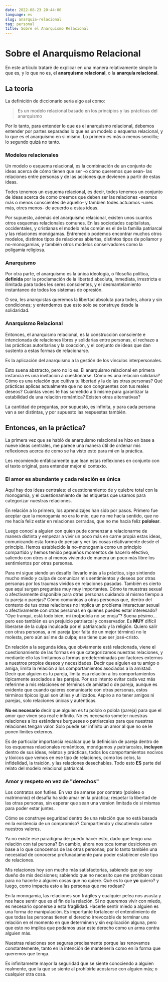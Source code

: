 ```yaml
---
date: 2022-08-23 20:44:00
language: es
slug: anarquia-relacional
tag: personal
title: Sobre el Anarquismo Relacional
---
```


# Sobre el Anarquismo Relacional

En este artículo trataré de explicar en una manera relativamente
simple lo que es, y lo que no es, el **anarquismo relacional**, o la
**anarquía relacional**.


## La teoría

La definición de diccionario sería algo así como:

> Es un modelo relacional basado en los principios y las prácticas del
  anarquismo

Por lo tanto, para entender lo que es el anarquismo relacional, debemos entender
por partes separadas lo que es un modelo o esquema relacional, y lo que es el
anarquismo en si mismo. Lo primero es más o menos sencillo; lo segundo quizá no
tanto.

### Modelos relacionales

Un modelo o esquema relacional, es la combinación de un conjunto de ideas acerca
de cómo tienen que ser -o cómo queremos que sean- las relaciones entre personas
y de las acciones que devienen a partir de estas ideas.

Todes tenemos un esquema relacional, es decir, todes tenemos un conjunto de
ideas acerca de como creemos que deben ser las relaciones -seamos más o menos
conscientes de aquello- y también todes actuamos -unes más, otres menos- de
acuerdo a estas ideas.


Por supuesto, además del anarquismo relacional, existen unos cuantos otros
esquemas relacionales comunes. En las sociedades capitalistas, occidentales, y
cristianas el modelo más común es el de la familia patriarcal y las relaciones
monógamas. Entremedio podemos encontrar muchos otros modelos, distintos tipos
de relaciones abiertas, distintos tipos de poliamor y no-monogamias, y también
otros modelos conservadores como la poligamia religiosa.


### Anarquismo

Por otra parte, el anarquismo es la única ideología, o filosofía política,
**definida** por la proclamación de la libertad absoluta, inmediata, irrestricta
e ilimitada para todes les seres conscientes, y el desmantelamiento instantaneo
de todos los sistemas de opresión.

O sea, les anarquistas queremos la libertad absoluta para todes, ahora y sin
condiciones; y entendemos que esto solo se construye desde la solidaridad.

### Anarquismo Relacional

Entonces, el anarquismo relacional, es la construcción consciente e intencionada
de relaciones libres y solidarias entre personas, el rechazo a las prácticas
autoritarias y la coacción, y el conjunto de ideas que dan sustento a estas
formas de relacionarse.

Es la aplicación del anarquismo a la gestión de los vínculos interpersonales.

Esto suena abstracto, pero no lo es. El anarquismo relacional en primera
instancia es una invitación a cuestionarse. Cómo es una relación solidaria?
Cómo es una relación que cultiva tu libertad y la de las otras personas? Qué
prácticas aplicas actualmente que no son congruentes con tus reales deseos?
Cuántas veces te has sometido a ti misme para garantizar la estabilidad de una
relación romántica? Existen otras alternativas?

La cantidad de preguntas, por supuesto, es infinita, y para cada persona van a
ser distintas, y por supuesto las respuestas también.


## Entonces, en la práctica?

La primera vez que se habló de anarquismo relacional se hizo en base a nueve
ideas centrales, me parece una manera útil de ordenar mis reflexiones acerca
de como se ha visto esto para mi en la práctica.

Les recomiendo enfáticamente que lean estas reflexiones en conjunto con el
texto original, para entender mejor el contexto.

### El amor es abundante y cada relación es única

Aquí hay dos ideas centrales: el cuestionamiento de y quiebre total con la
monogamia, y el cuestionamiento de las etiquetas que usamos para categorizar
nuestras relaciones.

En relación a lo primero, los aprendizajes han sido por pasos. Primero fue
aceptar que la monogamia no era lo mio, que no me hacía sentido, que no me hacía
feliz estár en relaciones cerradas, que no me hacía feliz **pololear**.

Luego conocí a alguien con quien pude comenzar a relacionarme de manera distinta
y empezar a vivir un poco más en carne propia estas ideas, comunicando esta
forma de pensar y ver las cosas relativamente desde el principio. Hemos
establecido la no-monogamia como un principio compartido y hemos tenido pequeños
momentos de hacerlo efectivo, saliendo con otres o al menos viviendo de manera
un poco más libre los sentimientos por otras personas.

Para mi sigue siendo un desafío llevarlo más a la práctica, sigo sintiendo
mucho miedo y culpa de comunicar mis sentimientos y deseos por otras personas
por los traumas vividos en relaciones pasadas. También es cierto que aquí surgen
preguntas muy muy importantes. Cómo te muestras sexual o afectivamente
disponible para otras personas cuidando al mismo tiempo a tu pareja o parejas?
Cómo comunicas a otras personas que, dentro del contexto de tus otras relaciones
no implica un problema interactuar sexual o afectivamente con otras personas
en quienes puedes estar interesado? "Oye tranqui, está todo bien, mi (no)polola
no se enoja"? Suena pésimo... pero eso también es un prejuicio patriarcal y
conservador. Es **MUY** difícil liberarse de la culpa inculcada por el
patriarcado y la religión. Quiero salir con otras personas, a mi pareja (por
falta de un mejor término) no le molesta, pero aún así me da culpa; ese tiene
que ser josé-cristo.

En relación a la segunda idea, que obviamente está relacionada, viene el
cuestionamiento de las formas en que categorizamos nuestras relaciones, y
mediante ello las limitamos a formas predeterminadas por factores externos a
nuestros propios deseos y necesidades. Decir que alguien es tu amigo o amiga,
limita la relación a los comportamientos asociados a la amistad. Decir que
alguien es tu pareja, limita esa relación a los comportamientos tipicamente
asociados a las parejas. Por eso intento evitar cada vez más referirme a mis
relaciones en términos de amistad o de pareja, aunque es evidente que cuando
quieres comunicarte con otras personas, estos términos típicos igual son útiles
y utilizados. Aspiro a no tener amigos ni parejas, solo relaciones únicas y
auténticas.

**No es necesario** decir que alguien es tu pololo o polola (pareja) para que el
amor que viven sea real e infinito. No es necesario someter nuestras relaciones
a los estándares burgueses o patriarcales para que nuestras relaciones tengan
valor. Solo puede ser infinito un amor al que no se le ponen límites externos.

Es de particular importancia recalcar que la definición de pareja dentro de
los esquemas relacionales románticos, monógamos y patriarcales, **incluyen**
dentro de sus ideas, relatos y prácticas, todos los comportamientos nocivos
y tóxicos que vemos en ese tipo de relaciones, como los celos, la infidelidad,
la traición, y las relaciones desechables. Todo esto **ES** parte del relato del
modelo relacional patriarcal.


### Amor y respeto en vez de "derechos"

Los contratos son futiles. En vez de amarse por contrato (pololeo o matrimonio)
el desafía ha sido amar en la práctica; respetar la libertad de las otras
personas, sin esperar que sean una version limitada de si mismas para poder
estar juntes.

Cómo se construye seguridad dentro de una relación que no está basada en la
existencia de un compromiso? Compartiendo y discutiendo sobre nuestros valores.

Ya no existe ese paradigma de: puedo hacer esto, dado que tengo una relación
con tal persona? En cambio, ahora nos toca tomar desiciones en base a lo que
conocemos de las otras personas; por lo tanto también una necesidad de conocerse
profunadamente para poder establecer este tipo de relaciones.

Mis relaciones hoy son mucho más satisfactorias, sabiendo que yo soy dueño de
mis decisiones; sabiendo que no necesito que me prohiban cosas para no hacerle
a alguien cosas que no quiere. Qué es lo que **yo** quiero? y luego, como
impacta esto a las personas que me rodean?

En la monogamia, las relaciones son frágiles y cualquier pelea nos asusta y
nos hace sentir que es el fin de la relación. Si no queremos vivir con miedo,
es necesario oponerse a esta fragilidad. Hacerle sentir miedo a alguien es una
forma de manipulación. Es importante fortalecer el entendimiento de que todas
las personas tienen el derecho irrevocable de terminar una relación en el
momento en que determinen y sin explicación alguna, pero que esto no implica que
podamos usar este derecho como un arma contra alguien más.

Nuestras relaciones son seguras precisamente porque las renovamos
constantemente, tanto en la intención de mantenerla como en la forma que
queremos que tenga.

Es infinitamente mayor la seguridad que se siente conociendo a alguien
realmente, que la que se siente al prohibirle acostarse con alguien más; o
cualquier otra cosa.

<!--

### Encuentra tus valores

Decide como quieres que te traten; no dejes que nadie te trate de otra manera,
no hagas reglas o excepciones, permitir que alguien te haga algo que no te gusta
no alimenta el amor hacia esa persona.

### El heteropatriarcado es feroz

No dejes que otros te digan como tienen que ser tus relaciones, cuánto, cómo o
con quién tienes que follar o amar. Considera la opción de expresar de manera
menos restringida tu afecto a tus amigos, amigas, personas del mismo sexo o de
otro. De manera consensuada por supuesto!

### Construye con amor para lo inesperado

Ser espontaneo todo el tiempo no funciona, conversa con tus relaciones como
pueden actuar en momentos de crisis o de desencuentro. Qué vas a hacer en ves de
pelear todo el tiempo?

### Falséalo hasta que salga

Todes llevamos años cargando las ideas y prácticas impuestas por el patriarcado,
quitártelas no va a ser fácil. No te castigues por cometer errores, pero
encuentras tus valores y prácticalos, que no quede todo en la idea.

### Es mejor confiar

Confía conchetumadre. Crea relaciones en las que puedas descansar, en las que
esté bien retraerse y tomar espacio, busca conversar lo más posible y pierde el
miedo. Atrévete a ser vulnerable, confía; sobretodo, rodeate de personas con las
que puedas hacer esto.

### Cambia a través de la comunicación

Conversa mucho y se explícite. No asumas nada, y si vas a asumir, asume lo
mejor. No extrapoles, no supongas, no hagas drama antes de tiempo. Debes
conversar no solo en momentos de crisis; esto es muy difícil para muches.

### Adecúa tus propios compromisos

El anarquismo relacional no se trata de no comprometerse, por el contrario, se
trata de hacer acuerdos auténticos. Parte de cero, y reevalua y recomunica lo
que quieres constantemente.

## En relación a otros modelos relacionales

- no dictado o desafiante de la norma social / hegemonica
- no hay inclinación mono, no-mono, poli
- relacionado a las parjeas abiertas, swiinger, poliamor y otras no monogamias
  consensuadas
- el foco no está en la exclusividad afectiva o sexual sinó en la crítica
  a la categorización normativa de las relaciones (desde la cultura de la
  autoridad)
- cómo y no con cuántos
- rechazo de la distinción formal entre distintos tipos de relaciones
- cada relación es única (sea sexo-afectiva o no)
- posibilidad de multiples relaciones sexo-afectivas
- esto no significa que deban ser iguales en ningún termino, de intensidad
  pasión, entrega, tiempo, etc

### Es lo mismo qué poliamor?

- no diferenciación de la relación romántica respecto de las de amistad
- no jerarquico
- no romántico

### En relación a la monogamia

- cada relaciǿn es distinta pero no sometidas a las expectativas de las
  categorías formales
- ar no es una no monogamia, no promueve ni restringe las práctivas
  sexoafectivas
- la no monogamia es una consecuencia del rechazo a la coacción o el derecho a
  veto

Es básicamente imposible dar una definición de libertad que satisfaga a todo el
mundo, pero creo que para la mayoría de las personas, está relacionado con la
capacidad de hacer lo que se quiere; de actuar desde la querencia o el deseo.

Para mí, como anarquista, es esto, además del cultivo y la protección de la
sociedad que le permita y garantice esto a todes.

Queda preguntarse: dentro del contexto de las relaciones entre personas, cómo
construimos relaciones solidarias que respeten y sirvan para extender las
libertades de quienes participar de ellas?

-->

